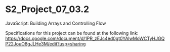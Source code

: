 # S2_Project_07_03.2
JavaScript: Building Arrays and Controlling Flow


Specifications for this project can be found at the following link: https://docs.google.com/document/d/1PR_zEJc4ed0gt0YAlwMoWCTyHJGQP22JouO8gJLHe3M/edit?usp=sharing
